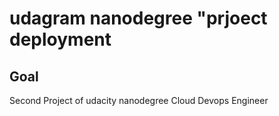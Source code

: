 # udagram nanodegree "prjoect deployment

## Goal
Second Project of udacity nanodegree Cloud Devops Engineer 